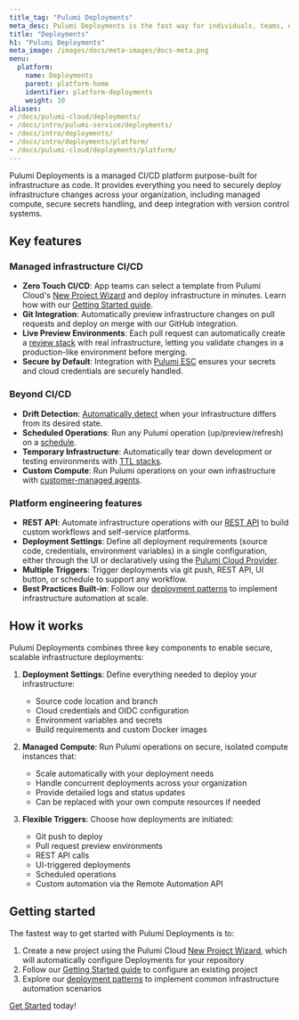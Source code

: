 ```yaml
---
title_tag: "Pulumi Deployments"
meta_desc: Pulumi Deployments is the fast way for individuals, teams, enterprises, and platforms to go from code to cloud.
title: "Deployments"
h1: "Pulumi Deployments"
meta_image: /images/docs/meta-images/docs-meta.png
menu:
  platform:
    name: Deployments
    parent: platform-home
    identifier: platform-deployments
    weight: 10
aliases:
- /docs/pulumi-cloud/deployments/
- /docs/intro/pulumi-service/deployments/
- /docs/intro/deployments/
- /docs/intro/deployments/platform/
- /docs/pulumi-cloud/deployments/platform/
---
```


Pulumi Deployments is a managed CI/CD platform purpose-built for infrastructure as code. It provides everything you need to securely deploy infrastructure changes across your organization, including managed compute, secure secrets handling, and deep integration with version control systems.

## Key features

### Managed infrastructure CI/CD

- **Zero Touch CI/CD**: App teams can select a template from Pulumi Cloud's [New Project Wizard](/docs/idp/developer-portals/new-project-wizard) and deploy infrastructure in minutes. Learn how with our [Getting Started guide](/docs/platform/deployments/get-started).
- **Git Integration**: Automatically preview infrastructure changes on pull requests and deploy on merge with our GitHub integration.
- **Live Preview Environments**: Each pull request can automatically create a [review stack](/docs/platform/deployments/review-stacks) with real infrastructure, letting you validate changes in a production-like environment before merging.
- **Secure by Default**: Integration with [Pulumi ESC](/docs/pulumi-cloud/esc) ensures your secrets and cloud credentials are securely handled.

### Beyond CI/CD

- **Drift Detection**: [Automatically detect](/docs/platform/deployments/drift) when your infrastructure differs from its desired state.
- **Scheduled Operations**: Run any Pulumi operation (up/preview/refresh) on a [schedule](/docs/platform/deployments/schedules).
- **Temporary Infrastructure**: Automatically tear down development or testing environments with [TTL stacks](/docs/platform/deployments/ttl).
- **Custom Compute**: Run Pulumi operations on your own infrastructure with [customer-managed agents](/docs/platform/deployments/customer-managed-agents).

### Platform engineering features

- **REST API**: Automate infrastructure operations with our [REST API](/docs/platform/deployments/api/) to build custom workflows and self-service platforms.
- **Deployment Settings**: Define all deployment requirements (source code, credentials, environment variables) in a single configuration, either through the UI or declaratively using the [Pulumi Cloud Provider](/registry/packages/pulumiservice).
- **Multiple Triggers**: Trigger deployments via git push, REST API, UI button, or schedule to support any workflow.
- **Best Practices Built-in**: Follow our [deployment patterns](/docs/platform/deployments/reference/) to implement infrastructure automation at scale.

## How it works

Pulumi Deployments combines three key components to enable secure, scalable infrastructure deployments:

1. **Deployment Settings**: Define everything needed to deploy your infrastructure:

   - Source code location and branch
   - Cloud credentials and OIDC configuration
   - Environment variables and secrets
   - Build requirements and custom Docker images

1. **Managed Compute**: Run Pulumi operations on secure, isolated compute instances that:

   - Scale automatically with your deployment needs
   - Handle concurrent deployments across your organization
   - Provide detailed logs and status updates
   - Can be replaced with your own compute resources if needed

1. **Flexible Triggers**: Choose how deployments are initiated:

   - Git push to deploy
   - Pull request preview environments
   - REST API calls
   - UI-triggered deployments
   - Scheduled operations
   - Custom automation via the Remote Automation API

## Getting started

The fastest way to get started with Pulumi Deployments is to:

1. Create a new project using the Pulumi Cloud [New Project Wizard](/docs/idp/developer-portals/new-project-wizard), which will automatically configure Deployments for your repository
1. Follow our [Getting Started guide](/docs/platform/deployments/get-started) to configure an existing project
1. Explore our [deployment patterns](/docs/platform/deployments/reference/) to implement common infrastructure automation scenarios

[Get Started](/docs/platform/deployments/get-started) today!
